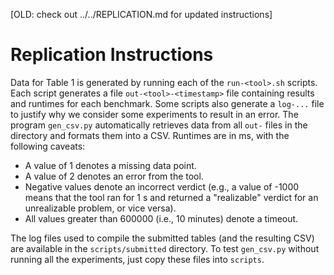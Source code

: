 [OLD: check out ../../REPLICATION.md for updated instructions]

# Replication Instructions

Data for Table 1 is generated by running each of the `run-<tool>.sh` scripts.
Each script generates a file `out-<tool>-<timestamp>` file containing results
and runtimes for each benchmark. Some scripts also generate a `log-...` file
to justify why we consider some experiments to result in an error.
The program `gen_csv.py` automatically retrieves data from all `out-` files in
the directory and formats them into a CSV.
Runtimes are in ms, with the following caveats:

* A value of 1 denotes a missing data point.
* A value of 2 denotes an error from the tool.
* Negative values denote an incorrect verdict (e.g., a value of -1000 means
  that the tool ran for 1 s and returned a "realizable" verdict for an
  unrealizable problem, or vice versa).
* All values greater than 600000 (i.e., 10 minutes) denote a timeout.

The log files used to compile the submitted tables (and the resulting CSV)
are available in the `scripts/submitted` directory. To test `gen_csv.py`
without running all the experiments, just copy these files into `scripts`.
